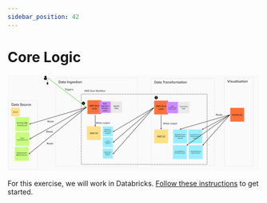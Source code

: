 ```yaml
---
sidebar_position: 42
---
```

# Core Logic

![project-structure-transformation-navi.png](./assets/project-structure-transformation-navi.png)

For this exercise, we will work in Databricks. [Follow these instructions](https://github.com/data-derp/exercise-co2-vs-temperature#data-transformation) to get started.